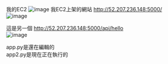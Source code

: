 我的EC2
![image](https://github.com/user-attachments/assets/7a84b2c2-ca7a-48d2-b808-972eb9dbb9bc)
我EC2上架的網站
http://52.207.236.148:5000/  
![image](https://github.com/user-attachments/assets/6a702609-39dc-4517-b468-607808954850)

這是另一個
http://52.207.236.148:5000/api/hello  
![image](https://github.com/user-attachments/assets/18983a32-11bf-456f-a29f-296e553988ba)

app.py是還在編輯的  
app2.py是現在正在執行的  
